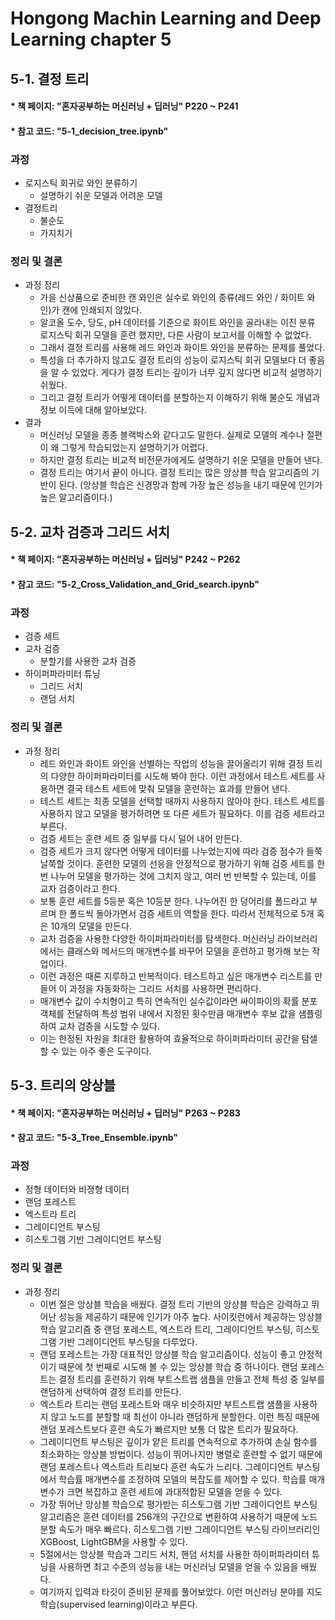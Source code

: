 # Hongong Machin Learning and Deep Learning chapter 5
## 5-1. 결정 트리 
#### * 책 페이지: "혼자공부하는 머신러닝 + 딥러닝" P220 ~ P241
#### * 참고 코드: "5-1_decision_tree.ipynb"
### 과정 
- 로지스틱 회귀로 와인 분류하기
  - 설명하기 쉬운 모델과 어려운 모델 
- 결정트리 
  - 불순도
  - 가지치기 
### 정리 및 결론
- 과정 정리 
  - 가을 신상품으로 준비한 캔 와인은 실수로 와인의 종류(레드 와인 / 화이트 와인)가 캔에 인쇄되지 않았다.
  - 알코올 도수, 당도, pH 데이터를 기준으로 화이트 와인을 골라내는 이진 분류 로지스틱 회귀 모델을 훈련 했지만, 다른 사람이 보고서를 이해할 수 없었다.
  - 그래서 결정 트리를 사용해 레드 와인과 화이트 와인을 분류하는 문제를 풀었다.
  - 특성을 더 추가하지 않고도 결정 트리의 성능이 로지스틱 회귀 모델보다 더 좋음을 알 수 있었다. 게다가 결정 트리는 깊이가 너무 깊지 않다면 비교적 설명하기 쉬웠다.
  - 그리고 결정 트리가 어떻게 데이터를 분할하는지 이해하기 위해 불순도 개념과 정보 이득에 대해 알아보았다.
- 결과
  - 머신러닝 모델을 종종 블랙박스와 같다고도 말한다. 실제로 모델의 계수나 절편이 왜 그렇게 학습되었는지 설명하기가 어렵다.
  - 하지만 결정 트리는 비교적 비전문가에게도 설명하기 쉬운 모델을 만들어 낸다.
  - 결정 트리는 여기서 끝이 아니다. 결정 트리는 많은 앙상블 학습 알고리즘의 기반이 된다. (앙상블 학습은 신경망과 함께 가장 높은 성능을 내기 때문에 인기가 높은 알고리즘이다.)  
## 5-2. 교차 검증과 그리드 서치
#### * 책 페이지: "혼자공부하는 머신러닝 + 딥러닝" P242 ~ P262
#### * 참고 코드: "5-2_Cross_Validation_and_Grid_search.ipynb"
### 과정 
- 검증 세트 
- 교차 검증 
  - 분할기를 사용한 교차 검증
- 하이퍼파라미터 튜닝
  - 그리드 서치 
  - 랜덤 서치 
### 정리 및 결론
- 과정 정리 
  - 레드 와인과 화이트 와인을 선별하는 작업의 성능을 끌어올리기 위해 결정 트리의 다양한 하이퍼파라미터를 시도해 봐야 한다. 이런 과정에서 테스트 세트를 사용하면 결국 테스트 세트에 맞춰 모델을 훈련하는 효과를 만들어 낸다.
  - 테스트 세트는 최종 모델을 선택할 때까지 사용하지 않아야 한다. 테스트 세트를 사용하지 않고 모델을 평가하려면 또 다른 세트가 필요하다. 이를 검증 세트라고 부른다.
  - 검증 세트는 훈련 세트 중 일부를 다시 덜어 내어 만든다.
  - 검증 세트가 크지 않다면 어떻게 데이터를 나누었는지에 따라 검증 점수가 들쭉날쭉할 것이다. 훈련한 모델의 선응을 안정적으로 평가하기 위해 검증 세트를 한 번 나누어 모델을 평가하는 것에 그치지 않고, 여러 번 반복할 수 있는데, 이를 교차 검증이라고 한다.
  - 보통 훈련 세트를 5등분 혹은 10등분 한다. 나누어진 한 덩어리를 폴드라고 부르며 한 폴드씩 돌아가면서 검증 세트의 역할을 한다. 따라서 전체적으로 5개 혹은 10개의 모델을 만든다.
  - 교차 검증을 사용한 다양한 하이퍼파라미터를 탐색한다. 머신러닝 라이브러리에서는 클래스와 메서드의 매개변수를 바꾸어 모델을 훈련하고 평가해 보는 작업이다.
  - 이런 과정은 때론 지루하고 반복적이다. 테스트하고 싶은 매개변수 리스트를 만들어 이 과정을 자동화하는 그리드 서치를 사용하면 편리하다.
  - 매개변수 값이 수치형이고 특히 연속적인 실수값이라면 싸이파이의 확률 분포 객체를 전달하여 특성 범위 내에서 지정된 횟수만큼 매개변수 후보 값을 샘플링하여 교차 검증을 시도할 수 있다.
  - 이는 한정된 자원을 최대한 활용하여 효율적으로 하이퍼파라미터 공간을 탐샐할 수 있는 아주 좋은 도구이다.
## 5-3. 트리의 앙상블
#### * 책 페이지: "혼자공부하는 머신러닝 + 딥러닝" P263 ~ P283
#### * 참고 코드: "5-3_Tree_Ensemble.ipynb"
### 과정 
- 정형 데이터와 비졍형 데이터
- 랜덤 포레스트 
- 엑스트라 트리
- 그레이디언트 부스팅
- 히스토그램 기반 그레이디언트 부스팅
### 정리 및 결론
- 과정 정리 
  - 이번 절은 앙상블 학습을 배웠다. 결정 트리 기반의 앙상블 학습은 강력하고 뛰어난 성능을 제공하기 때문에 인기가 아주 높다. 사이킷런에서 제공하는 앙상블 학습 알고리즘 중 랜덤 포레스트, 엑스트라 트리, 그레이디언트 부스팅, 히스토그램 기반 그레이디언트 부스팅을 다루었다.
  - 랜덤 포레스트는 가장 대표적인 앙상블 학습 알고리즘이다. 성능이 좋고 안정적이기 때문에 첫 번째로 시도해 볼 수 있는 앙상블 학습 중 하나이다. 랜덤 포레스트는 결정 트리를 훈련하기 위해 부트스트랩 샘플을 만들고 전체 특성 중 일부를 랜덤하게 선택하여 결정 트리를 만든다.
  - 엑스트라 트리는 랜덤 포레스트와 매우 비슷하지만 부트스트랩 샘플을 사용하지 않고 노드를 분할할 때 최선이 아니라 랜덤하게 분할한다. 이런 특징 때문에 랜덤 포레스트보다 훈련 속도가 빠르지만 보통 더 많은 트리가 필요하다.
  - 그레이디언트 부스팅은 깊이가 얕은 트리를 연속적으로 추가하여 손실 함수를 최소화하는 앙상블 방법이다. 성능이 뛰어나지만 병렬로 훈련할 수 없기 때문에 랜덤 포레스트나 엑스트라 트리보다 훈련 속도가 느리다. 그레이디언트 부스팅에서 학습률 매개변수를 조정하여 모델의 복잡도를 제어할 수 있다. 학습률 매개변수가 크면 복잡하고 훈련 세트에 과대적합된 모델을 얻을 수 있다.
  - 가장 뛰어난 앙상블 학습으로 평가받는 히스토그램 기반 그레이디언트 부스팅 알고리즘은 훈련 데이터를 256개의 구간으로 변환하여 사용하기 때문에 노드 분할 속도가 매우 빠르다. 히스토그램 기반 그레이디언트 부스팅 라이브러리인 XGBoost, LightGBM을 사용할 수 있다.
  - 5절에서는 앙상블 학습과 그리드 서치, 핸덤 서치를 사용한 하이퍼파라미터 튜닝을 사용하면 최고 수준의 성능을 내는 머신러닝 모델을 얻을 수 있음을 배웠다.
  - 여기까지 입력과 타깃이 준비된 문제를 풀어보았다. 이런 머신러닝 분야를 지도 학습(supervised learning)이라고 부른다. 
